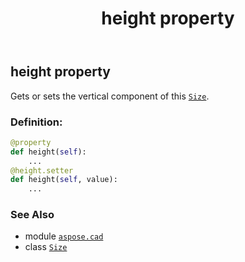 ﻿---
title: height property
second_title: Aspose.CAD for Python via .NET API References
description: 
type: docs
weight: 90
url: /python-net/aspose.cad/size/height/
is_root: false
---

## height property


Gets or sets the vertical component of this [`Size`](/cad/python-net/aspose.cad/size).
### Definition:
```python
@property
def height(self):
    ...
@height.setter
def height(self, value):
    ...
```

### See Also
* module [`aspose.cad`](../../)
* class [`Size`](/cad/python-net/aspose.cad/size)
